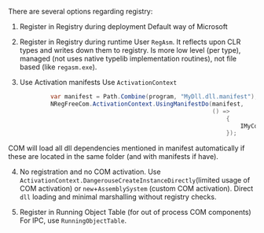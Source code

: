 
There are several options regarding registry:

1. Register in Registry during deployment
Default way of Microsoft

2. Register in Registry during runtime
User `RegAsm`. It reflects upon CLR types and writes down them to registry. 
Is more low level (per type), managed (not uses native typelib implementation routines), not file based (like `regasm.exe`). 

3. Use Activation manifests
Use `ActivationContext`

```csharp
            var manifest = Path.Combine(program, "MyDll.dll.manifest");
            NRegFreeCom.ActivationContext.UsingManifestDo(manifest,
                                                          () =>
                                                              {
                                                                  IMyCom comObj = new MyCom();// COM object with manifest
                                                              });
```
COM will load all dll dependencies mentioned in manifest automatically if these are located in the same folder (and with manifests if have).

4. No registration and no COM activation. 
Use `ActivationContext.DangerouseCreateInstanceDirectly`(limited usage of COM activation) or `new`+`AssemblySystem` (custom COM activation). Direct `dll` loading and minimal marshalling without registry checks.

5. Register in Running Object Table (for out of process COM components)
For IPC, use `RunningObjectTable`.
